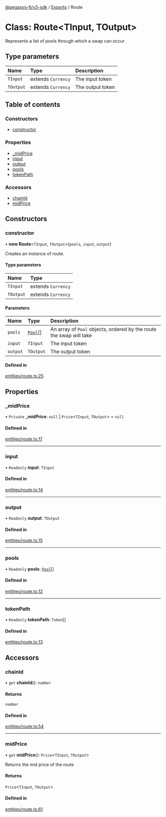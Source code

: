 [@pegasys-fi/v3-sdk](../README.md) / [Exports](../modules.md) / Route

# Class: Route<TInput, TOutput\>

Represents a list of pools through which a swap can occur

## Type parameters

| Name | Type | Description |
| :------ | :------ | :------ |
| `TInput` | extends `Currency` | The input token |
| `TOutput` | extends `Currency` | The output token |

## Table of contents

### Constructors

- [constructor](Route.md#constructor)

### Properties

- [\_midPrice](Route.md#_midprice)
- [input](Route.md#input)
- [output](Route.md#output)
- [pools](Route.md#pools)
- [tokenPath](Route.md#tokenpath)

### Accessors

- [chainId](Route.md#chainid)
- [midPrice](Route.md#midprice)

## Constructors

### constructor

• **new Route**<`TInput`, `TOutput`\>(`pools`, `input`, `output`)

Creates an instance of route.

#### Type parameters

| Name | Type |
| :------ | :------ |
| `TInput` | extends `Currency` |
| `TOutput` | extends `Currency` |

#### Parameters

| Name | Type | Description |
| :------ | :------ | :------ |
| `pools` | [`Pool`](Pool.md)[] | An array of `Pool` objects, ordered by the route the swap will take |
| `input` | `TInput` | The input token |
| `output` | `TOutput` | The output token |

#### Defined in

[entities/route.ts:25](https://github.com/Pegasys-fi/v3-sdk/blob/08a7c05/src/entities/route.ts#L25)

## Properties

### \_midPrice

• `Private` **\_midPrice**: ``null`` \| `Price`<`TInput`, `TOutput`\> = `null`

#### Defined in

[entities/route.ts:17](https://github.com/Pegasys-fi/v3-sdk/blob/08a7c05/src/entities/route.ts#L17)

___

### input

• `Readonly` **input**: `TInput`

#### Defined in

[entities/route.ts:14](https://github.com/Pegasys-fi/v3-sdk/blob/08a7c05/src/entities/route.ts#L14)

___

### output

• `Readonly` **output**: `TOutput`

#### Defined in

[entities/route.ts:15](https://github.com/Pegasys-fi/v3-sdk/blob/08a7c05/src/entities/route.ts#L15)

___

### pools

• `Readonly` **pools**: [`Pool`](Pool.md)[]

#### Defined in

[entities/route.ts:12](https://github.com/Pegasys-fi/v3-sdk/blob/08a7c05/src/entities/route.ts#L12)

___

### tokenPath

• `Readonly` **tokenPath**: `Token`[]

#### Defined in

[entities/route.ts:13](https://github.com/Pegasys-fi/v3-sdk/blob/08a7c05/src/entities/route.ts#L13)

## Accessors

### chainId

• `get` **chainId**(): `number`

#### Returns

`number`

#### Defined in

[entities/route.ts:54](https://github.com/Pegasys-fi/v3-sdk/blob/08a7c05/src/entities/route.ts#L54)

___

### midPrice

• `get` **midPrice**(): `Price`<`TInput`, `TOutput`\>

Returns the mid price of the route

#### Returns

`Price`<`TInput`, `TOutput`\>

#### Defined in

[entities/route.ts:61](https://github.com/Pegasys-fi/v3-sdk/blob/08a7c05/src/entities/route.ts#L61)
